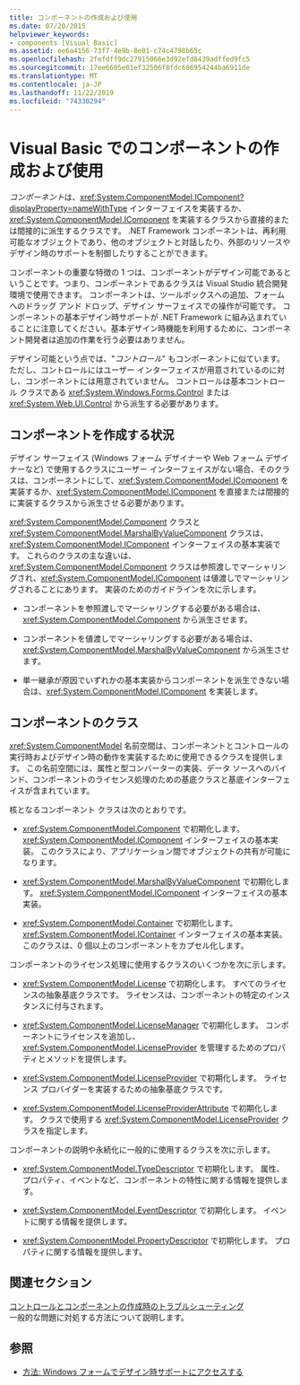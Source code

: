 ```yaml
---
title: コンポーネントの作成および使用
ms.date: 07/20/2015
helpviewer_keywords:
- components [Visual Basic]
ms.assetid: ee6a4156-73f7-4e9b-8e01-c74c4798b65c
ms.openlocfilehash: 2fefdff9dc27915066e3d92efd8439adffed9fc5
ms.sourcegitcommit: 17ee6605e01ef32506f8fdc686954244ba6911de
ms.translationtype: MT
ms.contentlocale: ja-JP
ms.lasthandoff: 11/22/2019
ms.locfileid: "74330294"
---
```

# <a name="creating-and-using-components-in-visual-basic"></a>Visual Basic でのコンポーネントの作成および使用

*コンポーネント*は、<xref:System.ComponentModel.IComponent?displayProperty=nameWithType> インターフェイスを実装するか、<xref:System.ComponentModel.IComponent> を実装するクラスから直接的または間接的に派生するクラスです。 .NET Framework コンポーネントは、再利用可能なオブジェクトであり、他のオブジェクトと対話したり、外部のリソースやデザイン時のサポートを制御したりすることができます。  
  
 コンポーネントの重要な特徴の 1 つは、コンポーネントがデザイン可能であるということです。つまり、コンポーネントであるクラスは Visual Studio 統合開発環境で使用できます。 コンポーネントは、ツールボックスへの追加、フォームへのドラッグ アンド ドロップ、デザイン サーフェイスでの操作が可能です。 コンポーネントの基本デザイン時サポートが .NET Framework に組み込まれていることに注意してください。基本デザイン時機能を利用するために、コンポーネント開発者は追加の作業を行う必要はありません。  
  
 デザイン可能という点では、"*コントロール*" もコンポーネントに似ています。 ただし、コントロールにはユーザー インターフェイスが用意されているのに対し、コンポーネントには用意されていません。 コントロールは基本コントロール クラスである <xref:System.Windows.Forms.Control> または <xref:System.Web.UI.Control> から派生する必要があります。  
  
## <a name="when-to-create-a-component"></a>コンポーネントを作成する状況  

 デザイン サーフェイス (Windows フォーム デザイナーや Web フォーム デザイナーなど) で使用するクラスにユーザー インターフェイスがない場合、そのクラスは、コンポーネントにして、<xref:System.ComponentModel.IComponent> を実装するか、<xref:System.ComponentModel.IComponent> を直接または間接的に実装するクラスから派生させる必要があります。  
  
 <xref:System.ComponentModel.Component> クラスと <xref:System.ComponentModel.MarshalByValueComponent> クラスは、<xref:System.ComponentModel.IComponent> インターフェイスの基本実装です。 これらのクラスの主な違いは、<xref:System.ComponentModel.Component> クラスは参照渡しでマーシャリングされ、<xref:System.ComponentModel.IComponent> は値渡しでマーシャリングされることにあります。 実装のためのガイドラインを次に示します。  
  
- コンポーネントを参照渡しでマーシャリングする必要がある場合は、<xref:System.ComponentModel.Component> から派生させます。  
  
- コンポーネントを値渡しでマーシャリングする必要がある場合は、<xref:System.ComponentModel.MarshalByValueComponent> から派生させます。  
  
- 単一継承が原因でいずれかの基本実装からコンポーネントを派生できない場合は、<xref:System.ComponentModel.IComponent> を実装します。  
  
## <a name="component-classes"></a>コンポーネントのクラス  

 <xref:System.ComponentModel> 名前空間は、コンポーネントとコントロールの実行時およびデザイン時の動作を実装するために使用できるクラスを提供します。 この名前空間には、属性と型コンバーターの実装、データ ソースへのバインド、コンポーネントのライセンス処理のための基底クラスと基底インターフェイスが含まれています。  
  
 核となるコンポーネント クラスは次のとおりです。  
  
- <xref:System.ComponentModel.Component> で初期化します。 <xref:System.ComponentModel.IComponent> インターフェイスの基本実装。 このクラスにより、アプリケーション間でオブジェクトの共有が可能になります。  
  
- <xref:System.ComponentModel.MarshalByValueComponent> で初期化します。 <xref:System.ComponentModel.IComponent> インターフェイスの基本実装。  
  
- <xref:System.ComponentModel.Container> で初期化します。 <xref:System.ComponentModel.IContainer> インターフェイスの基本実装。 このクラスは、0 個以上のコンポーネントをカプセル化します。  
  
 コンポーネントのライセンス処理に使用するクラスのいくつかを次に示します。  
  
- <xref:System.ComponentModel.License> で初期化します。 すべてのライセンスの抽象基底クラスです。 ライセンスは、コンポーネントの特定のインスタンスに付与されます。  
  
- <xref:System.ComponentModel.LicenseManager> で初期化します。 コンポーネントにライセンスを追加し、<xref:System.ComponentModel.LicenseProvider> を管理するためのプロパティとメソッドを提供します。  
  
- <xref:System.ComponentModel.LicenseProvider> で初期化します。 ライセンス プロバイダーを実装するための抽象基底クラスです。  
  
- <xref:System.ComponentModel.LicenseProviderAttribute> で初期化します。 クラスで使用する <xref:System.ComponentModel.LicenseProvider> クラスを指定します。  
  
 コンポーネントの説明や永続化に一般的に使用するクラスを次に示します。  
  
- <xref:System.ComponentModel.TypeDescriptor> で初期化します。 属性、プロパティ、イベントなど、コンポーネントの特性に関する情報を提供します。  
  
- <xref:System.ComponentModel.EventDescriptor> で初期化します。 イベントに関する情報を提供します。  
  
- <xref:System.ComponentModel.PropertyDescriptor> で初期化します。 プロパティに関する情報を提供します。  
  
## <a name="related-sections"></a>関連セクション  

 [コントロールとコンポーネントの作成時のトラブルシューティング](../../framework/winforms/controls/troubleshooting-control-and-component-authoring.md)  
 一般的な問題に対処する方法について説明します。  
  
## <a name="see-also"></a>参照

- [方法: Windows フォームでデザイン時サポートにアクセスする](../../framework/winforms/controls/developing-windows-forms-controls-at-design-time.md)
